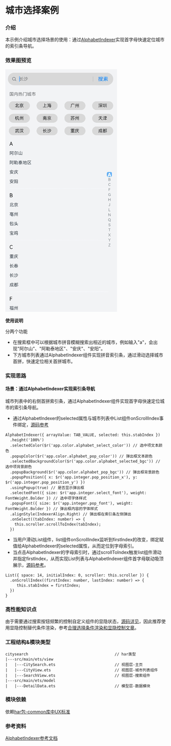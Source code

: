 # 城市选择案例

### 介绍

本示例介绍城市选择场景的使用：通过[AlphabetIndexer](https://developer.huawei.com/consumer/cn/doc/harmonyos-references/ts-container-alphabet-indexer-0000001820880865)实现首字母快速定位城市的索引条导航。

### 效果图预览

![](../../product/entry/src/main/resources/base/media/city_search.gif)

**使用说明**

分两个功能
- 在搜索框中可以根据城市拼音模糊搜索出相近的城市，例如输入"a"，会出现"阿尔山"、"阿勒泰地区"、"安庆"、"安阳"。
- 下方城市列表通过AlphabetIndexer组件实现拼音索引条，通过滑动选择城市首拼，快速定位相关首拼城市。

### 实现思路
#### 场景：通过AlphabetIndexer实现索引条导航

城市列表中的右侧首拼索引条，通过AlphabetIndexer组件实现首字母快速定位城市的索引条导航。

- 通过AlphabetIndexer的selected属性与城市列表中List组件onScrollIndex事件绑定，[源码参考](src/main/ets/view/CityView.ets)

```
AlphabetIndexer({ arrayValue: TAB_VALUE, selected: this.stabIndex })
  .height('100%')
  .selectedColor($r('app.color.alphabet_select_color')) // 选中项文本颜色
  .popupColor($r('app.color.alphabet_pop_color')) // 弹出框文本颜色
  .selectedBackgroundColor($r('app.color.alphabet_selected_bgc')) // 选中项背景颜色
  .popupBackground($r('app.color.alphabet_pop_bgc')) // 弹出框背景颜色
  .popupPosition({ x: $r('app.integer.pop_position_x'), y: $r('app.integer.pop_position_y') })
  .usingPopup(true) // 是否显示弹出框
  .selectedFont({ size: $r('app.integer.select_font'), weight: FontWeight.Bolder }) // 选中项字体样式
  .popupFont({ size: $r('app.integer.pop_font'), weight: FontWeight.Bolder }) // 弹出框内容的字体样式
  .alignStyle(IndexerAlign.Right) // 弹出框在索引条左侧弹出
  .onSelect((tabIndex: number) => {
    this.scroller.scrollToIndex(tabIndex);
  })
```
- 当用户滑动List组件，list组件onScrollIndex监听到firstIndex的改变，绑定赋值给AlphabetIndexer的selected属性，从而定位到字母索引。
- 当点击AlphabetIndexer的字母索引时，通过scrollToIndex触发list组件滑动并指定firstIndex，从而实现List列表与AlphabetIndexer组件首字母联动吸顶展示，[源码参考](src/main/ets/view/CityView.ets)。
```
List({ space: 14, initialIndex: 0, scroller: this.scroller }) {
  .onScrollIndex((firstIndex: number, lastIndex: number) => {
     this.stabIndex = firstIndex;
  })
}
```


### 高性能知识点

由于需要通过搜索按钮频繁的控制自定义组件的显隐状态，[源码详见](src/main/ets/view/CityView.ets)，因此推荐使用显隐控制替代条件渲染，参考[合理选择条件渲染和显隐控制文章](https://docs.openharmony.cn/pages/v4.0/zh-cn/application-dev/performance/proper-choice-between-if-and-visibility.md/)。

### 工程结构&模块类型

   ```
   citysearch                                      // har类型
   |---src/main/ets/view
   |   |---CitySearch.ets                          // 视图层-主页 
   |   |---CityView.ets                            // 视图层-城市列表组件
   |   |---SearchView.ets                          // 视图层-搜索组件
   |---src/main/ets/model
   |   |---DetailData.ets                          // 模型层-数据模块 
   ```

### 模块依赖

依赖[har包-common库中UX标准](../../common/utils/src/main/resources/base/element)


### 参考资料

[AlphabetIndexer参考文档](https://developer.huawei.com/consumer/cn/doc/harmonyos-references/ts-container-alphabet-indexer-0000001820880865)